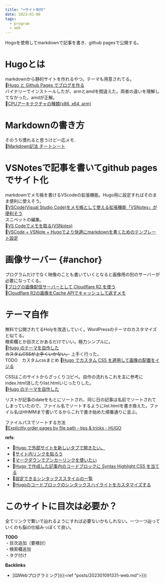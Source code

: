 ```yaml
---
title: "⌨️サイト制作"
date: 2023-01-06
tags:
  - program
  - web
---
```


Hogoを使用してmarkdownで記事を書き、github pagesで公開する。

# Hugoとは
markdownから静的サイトを作れるやつ。テーマも用意されてる。  
📝[Hugo と Github Pages でブログを作る](https://sat8bit.github.io/posts/hugo-with-github-pages/)  
バイナリーでインストールしたが、armとamdを間違えた。両者の違いを理解してなかった。amdが正解。  
📝[CPUアーキテクチャの種類(x86, x64, arm)](https://www.wakuwakubank.com/posts/809-it-cpu-x86-x64-arm/)  

# Markdownの書き方
そのうち慣れると思うけど一応メモ.  
📝[Markdown記法 チートシート](https://qiita.com/Qiita/items/c686397e4a0f4f11683d)  

# VSNotesで記事を書いてgithub pagesでサイト化
markdownでメモ帳を書けるVScodeの拡張機能。Hugo用に設定すればそのまま便利に使えそう。  
📝[VSCode(Visual Studio Code)をメモ帳として使える拡張機能「VSNotes」が便利そう](https://www.karelie.net/vscode-notes/)  
スニペットの編集。  
📝[VS Codeでメモを取る(VSNotes)](https://joytas.net/programming/vscode/vs-code%E3%81%A7%E3%83%A1%E3%83%A2%E3%82%92%E5%8F%96%E3%82%8Bvsnotes)  
📝[VSCode + VSNote + Hugoでより快適にmarkdownを書くためのテンプレート設定](https://zenn.dev/y_megane/articles/better-markdown-writing-vscode-vsnote)  

# 画像サーバー {#anchor}
プログラムだけでなく映像のことも書いていくとなると画像用の別のサーバーが必要になってくる。  
📝[ブログの画像配信サーバーとして Cloudflare R2 を使う](https://takagi.blog/using-cloudflare-r2-as-a-blog-image-hosting/)  
📝[Cloudflare R2の画像をCache APIでキャッシュして返すメモ](https://zenn.dev/syumai/scraps/d3468205fee0f0)

# テーマ自作
無料で公開されてるHolyを改造していく。WordPressのテーマのカスタマイズと似てる。  
検索欄とか目次とかあるだけでいい。極力シンプルに。  
📝[Hugo のテーマを自作した](https://m1yam0t0.com/posts/2022/09/renew-hugo-theme/)  
~~カスタムCSSが上手くいかない。~~ 上手く行った。  
TODO　カスタムcssまとめ
📝[Hugo でカスタム CSS を適用して画像の配置をイジる](https://mikan.github.io/2017/11/03/centering-figures-in-hugo/)  

CSSはこのサイトからざっくりコピペ。自作の流れもこれを主に参考にindex.html消したりlist.htmlいじったりした。  
📝[Hugo のテーマを自作した](https://m1yam0t0.com/posts/2022/09/renew-hugo-theme/)  

リストが記事のdateをもとにソートされ、同じ日の記事は名前でソートされてしまっていたので、ファイル名でソートするようにlist.htmlを書き換えた。ファイル名はHHMMまで書いてるからこれで書き始めた順番通りに並ぶ。  
  
ファイルパスでソートする方法  
📝[Explicitly order pages by file path - tips & tricks - HUGO](https://discourse.gohugo.io/t/explicitly-order-pages-by-file-path/18977/1)  

**refs**:  
- 📝[Hugo で外部サイトを新しいタブで開きたい。](https://k-kaz-git.github.io/post/hugo-alink/)  
- 📝[サイト内リンクを貼ろう](https://hugo.nakaken88.com/use/internal-link/)  
- 📝[マークダウンでアンカーリンクを使いたい](https://www.mitsumatado.com/zen/markdown2/)  
- 📝[Hugo で作成した記事内のコードブロックに Syntax Highlight CSS を当てる](https://michimani.net/post/development-hugo-syntax-highlight/)
- 📝[設定できるシンタックススタイルの一覧](https://xyproto.github.io/splash/docs/all.html)  
- 📝[Hugoのコードブロックのシンタックスハイライトをカスタマイズする](https://frog-song.hatenablog.com/entry/2022/06/04/022547)  

# このサイトに目次は必要か？
全てリンクで繋いで辿れるようにすれば必要ないかもしれない。一つ一つ辿っていくのも脳の仕組みっぽくて良い。

**TODO**  
・目次追加（要検討）  
・検索欄追加  
・タグ付け  

**Backlinks**
- [⌨️Webプログラミング]({{<ref "posts/202301091331-web.md">}})
